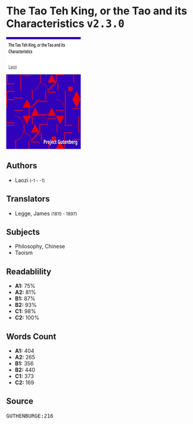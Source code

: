 # The Tao Teh King, or the Tao and its Characteristics <kbd>v2.3.0</kbd>

![](./cover.medium.jpg "")

## Authors


 - Laozi <small>(-1 - -1)</small>

## Translators


 - Legge, James <small>(1815 - 1897)</small>

## Subjects


 - Philosophy, Chinese
 - Taoism

## Readablility


 - **A1:** 75%
 - **A2:** 81%
 - **B1:** 87%
 - **B2:** 93%
 - **C1:** 98%
 - **C2:** 100%

## Words Count


 - **A1:** 404
 - **A2:** 265
 - **B1:** 356
 - **B2:** 440
 - **C1:** 373
 - **C2:** 169

## Source


<kbd>GUTHENBURGE:216</kbd>
